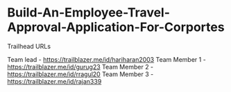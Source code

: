 # Build-An-Employee-Travel-Approval-Application-For-Corportes

Trailhead URLs

Team lead - https://trailblazer.me/id/hariharan2003
Team Member 1 - https://trailblazer.me/id/gurug23
Team Member 2 - https://trailblazer.me/id/rragul20
Team Member 3 - https://trailblazer.me/id/rajan339
